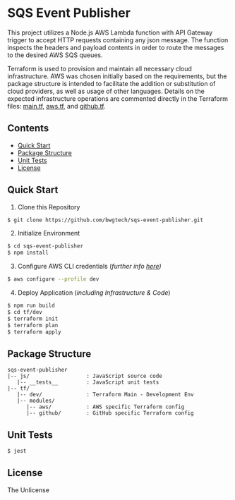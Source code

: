 # SQS Event Publisher

This project utilizes a Node.js AWS Lambda function with API Gateway trigger to accept HTTP 
requests containing any json message.  The function inspects the headers and payload contents 
in order to route the messages to the desired AWS SQS queues.

Terraform is used to provision and maintain all necessary cloud infrastructure.  AWS was chosen 
initially based on the requirements, but the package structure is intended to facilitate the 
addition or substitution of cloud providers, as well as usage of other languages.  Details on 
the expected infrastructure operations are commented directly in the Terraform files: 
[main.tf](./tf/dev/main.tf), [aws.tf](./tf/modules/aws/aws.tf), and 
[github.tf](./tf/modules/github/github.tf).

## Contents

- [Quick Start](#quick-start)
- [Package Structure](#package-structure)
- [Unit Tests](#unit-tests)
- [License](#license)

## Quick Start

  1. Clone this Repository
```sh
$ git clone https://github.com/bwgtech/sqs-event-publisher.git
```

  2. Initialize Environment
```sh
$ cd sqs-event-publisher
$ npm install
```
  
  3. Configure AWS CLI credentials (*further info [here](https://docs.aws.amazon.com/cli/latest/userguide/cli-configure-quickstart.html))*
```sh
$ aws configure --profile dev
```

  4. Deploy Application (*including Infrastructure & Code*)
```sh
$ npm run build
$ cd tf/dev
$ terraform init
$ terraform plan
$ terraform apply
```

## Package Structure

```
sqs-event-publisher
|-- js/                  : JavaScript source code
   |-- __tests__         : JavaScript unit tests
|-- tf/
   |-- dev/              : Terraform Main - Development Env
   |-- modules/
      |-- aws/           : AWS specific Terraform config
      |-- github/        : GitHub specific Terraform config
```

## Unit Tests

```sh
$ jest
```

## License

The Unlicense